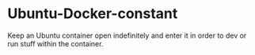 # Ubuntu-Docker-constant
Keep an Ubuntu container open indefinitely and enter it in order to dev or run stuff within the container.
